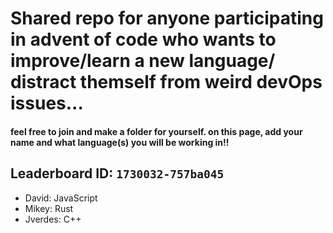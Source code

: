 # Shared repo for anyone participating in advent of code who wants to improve/learn a new language/ distract themself from weird devOps issues... 

#### feel free to join and make a folder for yourself. on this page, add your name and what language(s) you will be working in!!

## Leaderboard ID: `1730032-757ba045`


- David: JavaScript
- Mikey: Rust
- Jverdes: C++
